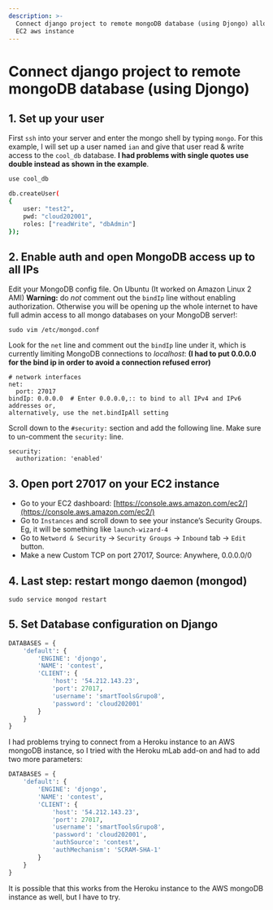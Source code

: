 ```yaml
---
description: >-
  Connect django project to remote mongoDB database (using Djongo) allocated on
  EC2 aws instance
---
```


# Connect django project to remote mongoDB database \(using Djongo\)

## 1. Set up your user <a id="1-set-up-your-user"></a>

First `ssh` into your server and enter the mongo shell by typing `mongo`. For this example, I will set up a user named `ian` and give that user read & write access to the `cool_db` database. **I had problems with single quotes use double instead as shown in the example**.

```bash
use cool_db

db.createUser(
{
    user: "test2",
    pwd: "cloud202001",
    roles: ["readWrite", "dbAdmin"]
});

```

## 2. Enable auth and open MongoDB access up to all IPs <a id="2-enable-auth-and-open-mongodb-access-up-to-all-ips"></a>

Edit your MongoDB config file. On Ubuntu \(It worked on Amazon Linux 2 AMI\) **Warning:** do _not_ comment out the `bindIp` line without enabling authorization. Otherwise you will be opening up the whole internet to have full admin access to all mongo databases on your MongoDB server!:

`sudo vim /etc/mongod.conf`

Look for the `net` line and comment out the `bindIp` line under it, which is currently limiting MongoDB connections to _localhost_: **\(I had to put 0.0.0.0 for the bind ip in order to avoid a connection refused error\)**

```text
# network interfaces
net:
  port: 27017
bindIp: 0.0.0.0  # Enter 0.0.0.0,:: to bind to all IPv4 and IPv6 addresses or, 
alternatively, use the net.bindIpAll setting
```

Scroll down to the `#security:` section and add the following line. Make sure to un-comment the `security:` line.

```text
security:
  authorization: 'enabled'
```

## 3. Open port 27017 on your EC2 instance <a id="3-open-port-27017-on-your-ec2-instance"></a>

* Go to your EC2 dashboard: [https://console.aws.amazon.com/ec2/](https://console.aws.amazon.com/ec2/)
* Go to `Instances` and scroll down to see your instance’s Security Groups. Eg, it will be something like `launch-wizard-4`
* Go to `Netword & Security` -&gt; `Security Groups` -&gt; `Inbound` tab -&gt; `Edit` button.
* Make a new Custom TCP on port 27017, Source: Anywhere, 0.0.0.0/0

## 4. Last step: restart mongo daemon \(mongod\) <a id="4-last-step-restart-mongo-daemon-mongod"></a>

`sudo service mongod restart`

## 5. Set Database configuration on Django

```python
DATABASES = {
    'default': {
        'ENGINE': 'djongo',
        'NAME': 'contest',
        'CLIENT': {
            'host': '54.212.143.23',
            'port': 27017,
            'username': 'smartToolsGrupo8',
            'password': 'cloud202001'
        }
    }
}
```

I had problems trying to connect from a Heroku instance to an AWS mongoDB instance, so I tried with the Heroku mLab add-on and had to add two more parameters:

```python
DATABASES = {
    'default': {
        'ENGINE': 'djongo',
        'NAME': 'contest',
        'CLIENT': {
            'host': '54.212.143.23',
            'port': 27017,
            'username': 'smartToolsGrupo8',
            'password': 'cloud202001',
            'authSource': 'contest',
            'authMechanism': 'SCRAM-SHA-1'
        }
    }
}
```

It is possible that this works from the Heroku instance to the AWS mongoDB instance as well, but I have to try.



 



